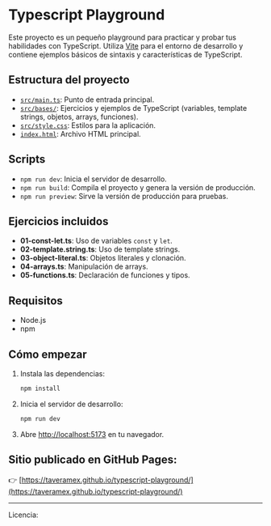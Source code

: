 # Typescript Playground

Este proyecto es un pequeño playground para practicar y probar tus habilidades con TypeScript. Utiliza [Vite](https://vitejs.dev/) para el entorno de desarrollo y contiene ejemplos básicos de sintaxis y características de TypeScript.

## Estructura del proyecto

- [`src/main.ts`](src/main.ts): Punto de entrada principal.
- [`src/bases/`](src/bases/): Ejercicios y ejemplos de TypeScript (variables, template strings, objetos, arrays, funciones).
- [`src/style.css`](src/style.css): Estilos para la aplicación.
- [`index.html`](index.html): Archivo HTML principal.

## Scripts

- `npm run dev`: Inicia el servidor de desarrollo.
- `npm run build`: Compila el proyecto y genera la versión de producción.
- `npm run preview`: Sirve la versión de producción para pruebas.

## Ejercicios incluidos

- **01-const-let.ts**: Uso de variables `const` y `let`.
- **02-template.string.ts**: Uso de template strings.
- **03-object-literal.ts**: Objetos literales y clonación.
- **04-arrays.ts**: Manipulación de arrays.
- **05-functions.ts**: Declaración de funciones y tipos.

## Requisitos

- Node.js
- npm

## Cómo empezar

1. Instala las dependencias:
   ```sh
   npm install
   ```
2. Inicia el servidor de desarrollo:
   ```sh
   npm run dev
   ```
3. Abre [http://localhost:5173](http://localhost:5173) en tu navegador.


## Sitio publicado en GitHub Pages:  
👉 [https://taveramex.github.io/typescript-playground/](https://taveramex.github.io/typescript-playground/)

---

Licencia: